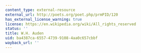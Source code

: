 ```yaml
---
content_type: external-resource
external_url: http://poets.org/poet.php/prmPID/120
has_external_license_warning: true
license: https://en.wikipedia.org/wiki/All_rights_reserved
status: ''
title: W.H. Auden
uid: ba4387ca-6557-4739-9108-4aa0c657cbbf
wayback_url: ''
---
```


